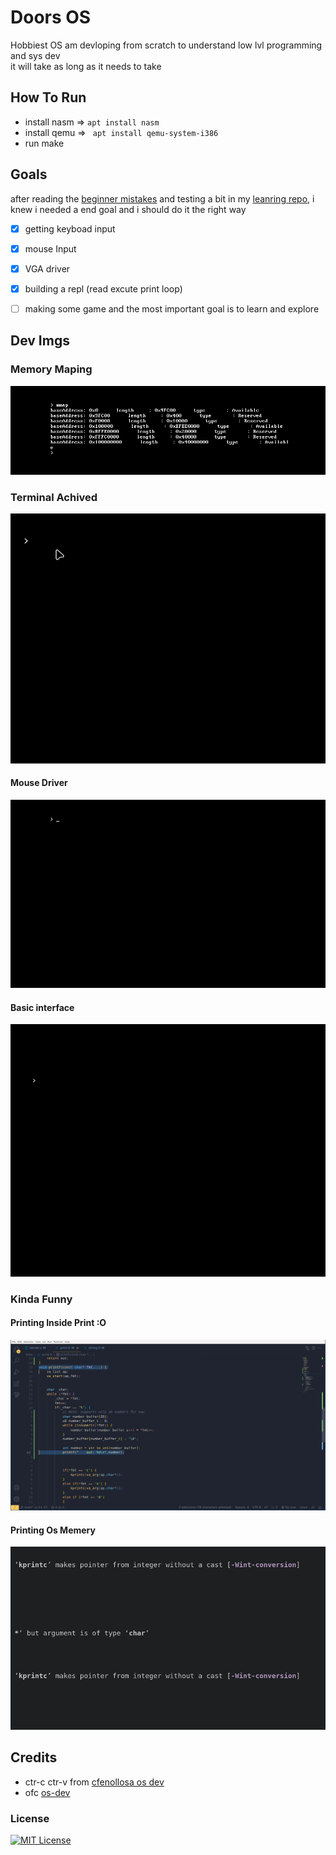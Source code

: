 # Doors OS
Hobbiest OS am devloping from scratch to understand low lvl programming and sys dev       
it will take as long as it needs to take

## How To Run
-   install nasm => ```apt install nasm```
-   install qemu => ``` apt install qemu-system-i386```
-   run make

## Goals
after reading the [beginner mistakes](https://wiki.osdev.org/Beginner_Mistakes) and testing a bit in my [leanring repo](https://github.com/t-88/Code-Bongo-III/tree/main/os-dev), i knew i needed a end goal and i should do it the right way   
- [x] getting keyboad input 
- [x] mouse Input 
- [x] VGA driver 
- [x] building a repl (read excute print loop) 
- [ ] making some game 
and the most important goal is to learn and explore     




## Dev Imgs
### Memory Maping
![mmap](./dev-imgs/memory_map.png)
### Terminal Achived
![basic terminal overview](./dev-imgs/terminal_overview.gif)
#### Mouse Driver
![mouse_driver](./dev-imgs/mouse_driver.gif)
#### Basic interface
![basic_user_interface](./dev-imgs/basic_ui.gif)


### Kinda Funny
#### Printing Inside Print :O
![calling_printf_inside_printf](./dev-imgs/calling_printf_inside_printf.png)
#### Printing Os Memery
![printing_os_mem](./dev-imgs/printing_os_memory.gif)

## Credits
-   ctr-c ctr-v from [cfenollosa os dev](https://github.com/cfenollosa/os-tutorial/tree/master)
-   ofc [os-dev](https://wiki.osdev.org/Expanded_Main_Page) 

### License
[![MIT License](https://img.shields.io/badge/License-MIT-green.svg)](https://choosealicense.com/licenses/mit/)